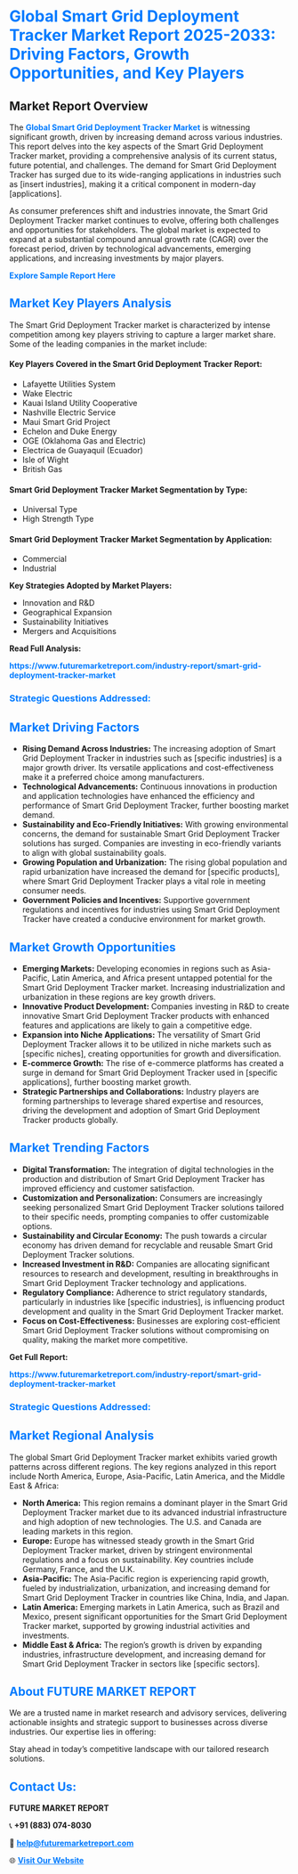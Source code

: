 <h1 style="color: #007BFF;">Global Smart Grid Deployment Tracker Market Report 2025-2033: Driving Factors, Growth Opportunities, and Key Players</h1>

<section id="overview">
<h2>Market Report Overview</h2>
<p>The <a href="https://www.futuremarketreport.com/industry-report/smart-grid-deployment-tracker-market" style="color: #007BFF; text-decoration: none;"><strong>Global Smart Grid Deployment Tracker Market</strong></a> is witnessing significant growth, driven by increasing demand across various industries. This report delves into the key aspects of the Smart Grid Deployment Tracker market, providing a comprehensive analysis of its current status, future potential, and challenges. The demand for Smart Grid Deployment Tracker has surged due to its wide-ranging applications in industries such as [insert industries], making it a critical component in modern-day [applications].</p>
<p>As consumer preferences shift and industries innovate, the Smart Grid Deployment Tracker market continues to evolve, offering both challenges and opportunities for stakeholders. The global market is expected to expand at a substantial compound annual growth rate (CAGR) over the forecast period, driven by technological advancements, emerging applications, and increasing investments by major players.</p>
</section>

<section id="overview">
<p><a href="https://www.futuremarketreport.com/request-sample/reportId=84692" style="color: #007BFF; text-decoration: none;"><strong>Explore Sample Report Here</strong></a></p>
</section>

<section id="key-players">
<h2 style="color: #007BFF;">Market Key Players Analysis</h2>
<p>The Smart Grid Deployment Tracker market is characterized by intense competition among key players striving to capture a larger market share. Some of the leading companies in the market include:</p>
<h4>Key Players Covered in the Smart Grid Deployment Tracker Report:</h4>
<ul><li>Lafayette Utilities System</li><li>Wake Electric</li><li>Kauai Island Utility Cooperative</li><li>Nashville Electric Service</li><li>Maui Smart Grid Project</li><li>Echelon and Duke Energy</li><li>OGE (Oklahoma Gas and Electric)</li><li>Electrica de Guayaquil (Ecuador)</li><li>Isle of Wight</li><li>British Gas</li></ul>
<h4>Smart Grid Deployment Tracker Market Segmentation by Type:</h4>
<ul><li>Universal Type</li><li>High Strength Type</li></ul>

<h4>Smart Grid Deployment Tracker Market Segmentation by Application:</h4>
<ul><li>Commercial</li><li>Industrial</li></ul>
<p><strong>Key Strategies Adopted by Market Players:</strong></p>
<ul>
<li>Innovation and R&D</li>
<li>Geographical Expansion</li>
<li>Sustainability Initiatives</li>
<li>Mergers and Acquisitions</li>
</ul>
</section>

<section>
<p><strong>Read Full Analysis: </strong></p><a href="https://www.futuremarketreport.com/industry-report/smart-grid-deployment-tracker-market" style="color: #007BFF; text-decoration: none;"><strong>https://www.futuremarketreport.com/industry-report/smart-grid-deployment-tracker-market</strong></a>
<h3 style="color: #007BFF;">Strategic Questions Addressed:</h3>
</section>

<section id="driving-factors">
<h2 style="color: #007BFF;">Market Driving Factors</h2>
<ul>
<li><strong>Rising Demand Across Industries:</strong> The increasing adoption of Smart Grid Deployment Tracker in industries such as [specific industries] is a major growth driver. Its versatile applications and cost-effectiveness make it a preferred choice among manufacturers.</li>
<li><strong>Technological Advancements:</strong> Continuous innovations in production and application technologies have enhanced the efficiency and performance of Smart Grid Deployment Tracker, further boosting market demand.</li>
<li><strong>Sustainability and Eco-Friendly Initiatives:</strong> With growing environmental concerns, the demand for sustainable Smart Grid Deployment Tracker solutions has surged. Companies are investing in eco-friendly variants to align with global sustainability goals.</li>
<li><strong>Growing Population and Urbanization:</strong> The rising global population and rapid urbanization have increased the demand for [specific products], where Smart Grid Deployment Tracker plays a vital role in meeting consumer needs.</li>
<li><strong>Government Policies and Incentives:</strong> Supportive government regulations and incentives for industries using Smart Grid Deployment Tracker have created a conducive environment for market growth.</li>
</ul>
</section>

<section id="growth-opportunities">
<h2 style="color: #007BFF;">Market Growth Opportunities</h2>
<ul>
<li><strong>Emerging Markets:</strong> Developing economies in regions such as Asia-Pacific, Latin America, and Africa present untapped potential for the Smart Grid Deployment Tracker market. Increasing industrialization and urbanization in these regions are key growth drivers.</li>
<li><strong>Innovative Product Development:</strong> Companies investing in R&D to create innovative Smart Grid Deployment Tracker products with enhanced features and applications are likely to gain a competitive edge.</li>
<li><strong>Expansion into Niche Applications:</strong> The versatility of Smart Grid Deployment Tracker allows it to be utilized in niche markets such as [specific niches], creating opportunities for growth and diversification.</li>
<li><strong>E-commerce Growth:</strong> The rise of e-commerce platforms has created a surge in demand for Smart Grid Deployment Tracker used in [specific applications], further boosting market growth.</li>
<li><strong>Strategic Partnerships and Collaborations:</strong> Industry players are forming partnerships to leverage shared expertise and resources, driving the development and adoption of Smart Grid Deployment Tracker products globally.</li>
</ul>
</section>

<section id="trending-factors">
<h2 style="color: #007BFF;">Market Trending Factors</h2>
<ul>
<li><strong>Digital Transformation:</strong> The integration of digital technologies in the production and distribution of Smart Grid Deployment Tracker has improved efficiency and customer satisfaction.</li>
<li><strong>Customization and Personalization:</strong> Consumers are increasingly seeking personalized Smart Grid Deployment Tracker solutions tailored to their specific needs, prompting companies to offer customizable options.</li>
<li><strong>Sustainability and Circular Economy:</strong> The push towards a circular economy has driven demand for recyclable and reusable Smart Grid Deployment Tracker solutions.</li>
<li><strong>Increased Investment in R&D:</strong> Companies are allocating significant resources to research and development, resulting in breakthroughs in Smart Grid Deployment Tracker technology and applications.</li>
<li><strong>Regulatory Compliance:</strong> Adherence to strict regulatory standards, particularly in industries like [specific industries], is influencing product development and quality in the Smart Grid Deployment Tracker market.</li>
<li><strong>Focus on Cost-Effectiveness:</strong> Businesses are exploring cost-efficient Smart Grid Deployment Tracker solutions without compromising on quality, making the market more competitive.</li>
</ul>
</section>

<section>
<p><strong>Get Full Report: </strong></p><a href="https://www.futuremarketreport.com/industry-report/smart-grid-deployment-tracker-market" style="color: #007BFF; text-decoration: none;"><strong>https://www.futuremarketreport.com/industry-report/smart-grid-deployment-tracker-market</strong></a>
<h3 style="color: #007BFF;">Strategic Questions Addressed:</h3>
</section>


<section id="regional-analysis">
<h2 style="color: #007BFF;">Market Regional Analysis</h2>
<p>The global Smart Grid Deployment Tracker market exhibits varied growth patterns across different regions. The key regions analyzed in this report include North America, Europe, Asia-Pacific, Latin America, and the Middle East & Africa:</p>
<ul>
<li><strong>North America:</strong> This region remains a dominant player in the Smart Grid Deployment Tracker market due to its advanced industrial infrastructure and high adoption of new technologies. The U.S. and Canada are leading markets in this region.</li>
<li><strong>Europe:</strong> Europe has witnessed steady growth in the Smart Grid Deployment Tracker market, driven by stringent environmental regulations and a focus on sustainability. Key countries include Germany, France, and the U.K.</li>
<li><strong>Asia-Pacific:</strong> The Asia-Pacific region is experiencing rapid growth, fueled by industrialization, urbanization, and increasing demand for Smart Grid Deployment Tracker in countries like China, India, and Japan.</li>
<li><strong>Latin America:</strong> Emerging markets in Latin America, such as Brazil and Mexico, present significant opportunities for the Smart Grid Deployment Tracker market, supported by growing industrial activities and investments.</li>
<li><strong>Middle East & Africa:</strong> The region’s growth is driven by expanding industries, infrastructure development, and increasing demand for Smart Grid Deployment Tracker in sectors like [specific sectors].</li>
</ul>
</section>

<footer>
<h2 style="color: #007BFF;">About FUTURE MARKET REPORT</h2>
<p>We are a trusted name in market research and advisory services, delivering actionable insights and strategic support to businesses across diverse industries. Our expertise lies in offering:</p>

<p>Stay ahead in today’s competitive landscape with our tailored research solutions.</p>

<h2 style="color: #007BFF;">Contact Us:</h2>
<p><strong>FUTURE MARKET REPORT</strong></p>
<p>📞 <strong>+91 (883) 074-8030</strong></p>
<p>📧 <strong><a href="mailto:help@futuremarketreport.com" style="color: #007BFF;">help@futuremarketreport.com</a></strong></p>
<p>🌐 <strong><a href="https://www.futuremarketreport.com/" style="color: #007BFF;">Visit Our Website</a></strong></p>
</footer>